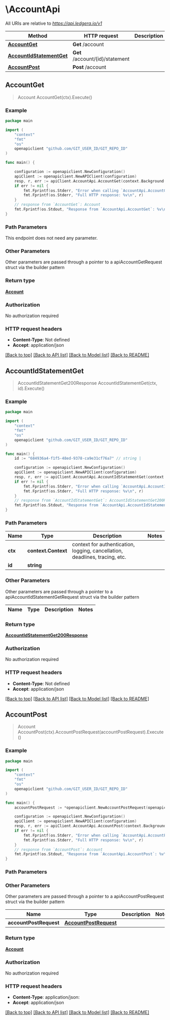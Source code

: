 # \AccountApi

All URIs are relative to *https://api.ledgera.io/v1*

Method | HTTP request | Description
------------- | ------------- | -------------
[**AccountGet**](AccountApi.md#AccountGet) | **Get** /account | 
[**AccountIdStatementGet**](AccountApi.md#AccountIdStatementGet) | **Get** /account/{id}/statement | 
[**AccountPost**](AccountApi.md#AccountPost) | **Post** /account | 



## AccountGet

> Account AccountGet(ctx).Execute()





### Example

```go
package main

import (
    "context"
    "fmt"
    "os"
    openapiclient "github.com/GIT_USER_ID/GIT_REPO_ID"
)

func main() {

    configuration := openapiclient.NewConfiguration()
    apiClient := openapiclient.NewAPIClient(configuration)
    resp, r, err := apiClient.AccountApi.AccountGet(context.Background()).Execute()
    if err != nil {
        fmt.Fprintf(os.Stderr, "Error when calling `AccountApi.AccountGet``: %v\n", err)
        fmt.Fprintf(os.Stderr, "Full HTTP response: %v\n", r)
    }
    // response from `AccountGet`: Account
    fmt.Fprintf(os.Stdout, "Response from `AccountApi.AccountGet`: %v\n", resp)
}
```

### Path Parameters

This endpoint does not need any parameter.

### Other Parameters

Other parameters are passed through a pointer to a apiAccountGetRequest struct via the builder pattern


### Return type

[**Account**](Account.md)

### Authorization

No authorization required

### HTTP request headers

- **Content-Type**: Not defined
- **Accept**: application/json

[[Back to top]](#) [[Back to API list]](../README.md#documentation-for-api-endpoints)
[[Back to Model list]](../README.md#documentation-for-models)
[[Back to README]](../README.md)


## AccountIdStatementGet

> AccountIdStatementGet200Response AccountIdStatementGet(ctx, id).Execute()



### Example

```go
package main

import (
    "context"
    "fmt"
    "os"
    openapiclient "github.com/GIT_USER_ID/GIT_REPO_ID"
)

func main() {
    id := "684936a4-f1f5-48ed-9378-ca9e31cf76a7" // string | 

    configuration := openapiclient.NewConfiguration()
    apiClient := openapiclient.NewAPIClient(configuration)
    resp, r, err := apiClient.AccountApi.AccountIdStatementGet(context.Background(), id).Execute()
    if err != nil {
        fmt.Fprintf(os.Stderr, "Error when calling `AccountApi.AccountIdStatementGet``: %v\n", err)
        fmt.Fprintf(os.Stderr, "Full HTTP response: %v\n", r)
    }
    // response from `AccountIdStatementGet`: AccountIdStatementGet200Response
    fmt.Fprintf(os.Stdout, "Response from `AccountApi.AccountIdStatementGet`: %v\n", resp)
}
```

### Path Parameters


Name | Type | Description  | Notes
------------- | ------------- | ------------- | -------------
**ctx** | **context.Context** | context for authentication, logging, cancellation, deadlines, tracing, etc.
**id** | **string** |  | 

### Other Parameters

Other parameters are passed through a pointer to a apiAccountIdStatementGetRequest struct via the builder pattern


Name | Type | Description  | Notes
------------- | ------------- | ------------- | -------------


### Return type

[**AccountIdStatementGet200Response**](AccountIdStatementGet200Response.md)

### Authorization

No authorization required

### HTTP request headers

- **Content-Type**: Not defined
- **Accept**: application/json

[[Back to top]](#) [[Back to API list]](../README.md#documentation-for-api-endpoints)
[[Back to Model list]](../README.md#documentation-for-models)
[[Back to README]](../README.md)


## AccountPost

> Account AccountPost(ctx).AccountPostRequest(accountPostRequest).Execute()





### Example

```go
package main

import (
    "context"
    "fmt"
    "os"
    openapiclient "github.com/GIT_USER_ID/GIT_REPO_ID"
)

func main() {
    accountPostRequest := *openapiclient.NewAccountPostRequest(openapiclient.accountType("liability"), "Label_example") // AccountPostRequest |  (optional)

    configuration := openapiclient.NewConfiguration()
    apiClient := openapiclient.NewAPIClient(configuration)
    resp, r, err := apiClient.AccountApi.AccountPost(context.Background()).AccountPostRequest(accountPostRequest).Execute()
    if err != nil {
        fmt.Fprintf(os.Stderr, "Error when calling `AccountApi.AccountPost``: %v\n", err)
        fmt.Fprintf(os.Stderr, "Full HTTP response: %v\n", r)
    }
    // response from `AccountPost`: Account
    fmt.Fprintf(os.Stdout, "Response from `AccountApi.AccountPost`: %v\n", resp)
}
```

### Path Parameters



### Other Parameters

Other parameters are passed through a pointer to a apiAccountPostRequest struct via the builder pattern


Name | Type | Description  | Notes
------------- | ------------- | ------------- | -------------
 **accountPostRequest** | [**AccountPostRequest**](AccountPostRequest.md) |  | 

### Return type

[**Account**](Account.md)

### Authorization

No authorization required

### HTTP request headers

- **Content-Type**: application/json:
- **Accept**: application/json

[[Back to top]](#) [[Back to API list]](../README.md#documentation-for-api-endpoints)
[[Back to Model list]](../README.md#documentation-for-models)
[[Back to README]](../README.md)

